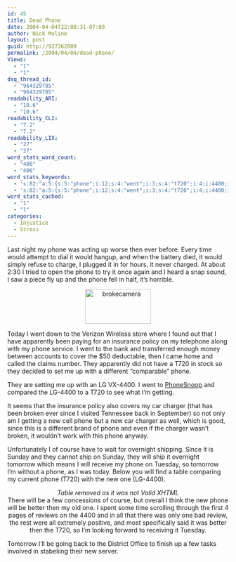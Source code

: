 ```yaml
---
id: 45
title: Dead Phone
date: 2004-04-04T22:08:31-07:00
author: Nick Moline
layout: post
guid: http://927362009
permalink: /2004/04/04/dead-phone/
Views:
  - "1"
  - "1"
dsq_thread_id:
  - "964329785"
  - "964329785"
readability_ARI:
  - "10.6"
  - "10.6"
readability_CLI:
  - "7.2"
  - "7.2"
readability_LIX:
  - "27"
  - "27"
word_stats_word_count:
  - "406"
  - "406"
word_stats_keywords:
  - 's:82:"a:5:{s:5:"phone";i:12;s:4:"went";i:3;s:4:"t720";i:4;i:4400;i:4;s:7:"charger";i:3;}";'
  - 's:82:"a:5:{s:5:"phone";i:12;s:4:"went";i:3;s:4:"t720";i:4;i:4400;i:4;s:7:"charger";i:3;}";'
word_stats_cached:
  - "1"
  - "1"
categories:
  - Injustice
  - Stress
---
```

Last night my phone was acting up worse then ever before. Every time would attempt to dial it would hangup, and when the battery died, it would simply refuse to charge, I plugged it in for hours, it never charged. At about 2:30 I tried to open the phone to try it once again and I heard a snap sound, I saw a piece fly up and the phone fell in half, it&#8217;s horrible. <!--more-->

<p style="text-align: center">
  <a title="Broken Cellphone" href="http://cap.subspacelink.com/gallery/album08" class="broken_link"><a href="http://cap.portalkeeper.info/v/misc/capslog/album08/"><img width="150" height="79" class="g2image_float_right" title="brokecamera" alt="brokecamera" src="https://i0.wp.com/cap.portalkeeper.info/gallery/d/2355-2/brokecamera.jpg?resize=150%2C79" data-recalc-dims="1" /></a></p> 
  
  <p>
    Today I went down to the Verizon Wireless store where I found out that I have apparently been paying for an insurance policy on my telephone along with my phone service. I went to the bank and transferred enough money between accounts to cover the $50 deductable, then I came home and called the claims number. They apparently did not have a T720 in stock so they decided to set me up with a different &#8220;comparable&#8221; phone.
  </p>
  
  <p>
    They are setting me up with an LG VX-4400. I went to <a href="http://www.phonesnoop.com/">PhoneSnoop</a> and compared the LG-4400 to a T720 to see what I&#8217;m getting.
  </p>
  
  <p>
    It seems that the insurance policy also covers my car charger (that has been broken ever since I visited Tennessee back in September) so not only am I getting a new cell phone but a new car charger as well, which is good, since this is a different brand of phone and even if the charger wasn&#8217;t broken, it wouldn&#8217;t work with this phone anyway.
  </p>
  
  <p>
    Unfortunately I of course have to wait for overnight shipping. Since it is Sunday and they cannot ship on Sunday, they will ship it overnight tomorrow which means I will receive my phone on Tuesday, so tomorrow I&#8217;m without a phone, as I was today. Below you will find a table comparing my current phone (T720) with the new one (LG-4400).
  </p>
  
  <p style="text-align: center">
    <span style="font-style: italic">Table removed as it was not Valid XHTML</span><br /> There will be a few concessions of course, but overall I think the new phone will be better then my old one. I spent some time scrolling through the first 4 pages of reviews on the 4400 and in all that there was only one bad review, the rest were all extremely positive, and most specifically said it was better then the T720, so I&#8217;m looking forward to receiving it Tuesday.
  </p>
  
  <p>
    Tomorrow I&#8217;ll be going back to the District Office to finish up a few tasks involved in stabeliing their new server.
  </p>